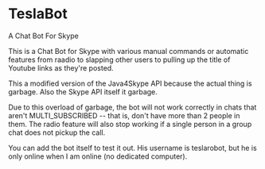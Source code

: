 TeslaBot
========

A Chat Bot For Skype

This is a Chat Bot for Skype with various manual commands or automatic features from raadio to slapping other users to pulling up the title of Youtube links as they're posted.

This a modified version of the Java4Skype API because the actual thing is garbage. Also the Skype API itself it garbage.

Due to this overload of garbage, the bot will not work correctly in chats that aren't MULTI_SUBSCRIBED -- that is, don't have more than 2 people in them.
	The radio feature will also stop working if a single person in a group chat does not pickup the call.

You can add the bot itself to test it out. His username is teslarobot, but he is only online when I am online (no dedicated computer).